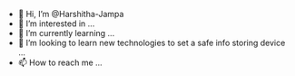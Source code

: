 - 👋 Hi, I’m @Harshitha-Jampa
- 👀 I’m interested in ...
- 🌱 I’m currently learning ...
- 💞️ I’m looking to learn new technologies to set a safe info storing device ...
- 📫 How to reach me ...

<!---
Harshitha-Jampa/Harshitha-Jampa is a ✨ special ✨ repository because its `README.md` (this file) appears on your GitHub profile.
You can click the Preview link to take a look at your changes.
--->
